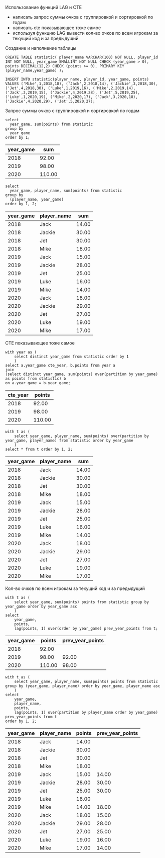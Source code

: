 Использование функций LAG и CTE  
- написать запрос суммы очков с группировкой и сортировкой по годам
- написать cte показывающее тоже самое
- используя функцию LAG вывести кол-во очков по всем игрокам за текущий код и за предыдущий

Создание и наполнение таблицы
```
CREATE TABLE statistic( player_name VARCHAR(100) NOT NULL, player_id INT NOT NULL, year_game SMALLINT NOT NULL CHECK (year_game > 0), points DECIMAL(12,2) CHECK (points >= 0), PRIMARY KEY (player_name,year_game) );

INSERT INTO statistic(player_name, player_id, year_game, points) VALUES ('Mike',1,2018,18), ('Jack',2,2018,14), ('Jackie',3,2018,30), ('Jet',4,2018,30), ('Luke',1,2019,16), ('Mike',2,2019,14), ('Jack',3,2019,15), ('Jackie',4,2019,28), ('Jet',5,2019,25), ('Luke',1,2020,19), ('Mike',2,2020,17), ('Jack',3,2020,18), ('Jackie',4,2020,29), ('Jet',5,2020,27);
```    
Запрос суммы очков с группировкой и сортировкой по годам
```
select
  year_game, sum(points) from statistic
group by
  year_game
order by 1;
```
|year_game|sum|
|---------|---|
|2018|92.00|
|2019|98.00|
|2020|110.00|

```
select
  year_game, player_name, sum(points) from statistic
group by
  (player_name, year_game)
order by 1, 2;
```
|year_game|player_name|sum|
|---------|-----------|---|
|2018|Jack|14.00|
|2018|Jackie|30.00|
|2018|Jet|30.00|
|2018|Mike|18.00|
|2019|Jack|15.00|
|2019|Jackie|28.00|
|2019|Jet|25.00|
|2019|Luke|16.00|
|2019|Mike|14.00|
|2020|Jack|18.00|
|2020|Jackie|29.00|
|2020|Jet|27.00|
|2020|Luke|19.00|
|2020|Mike|17.00|

CTE показывающее тоже самое
```
with year as (
	select distinct year_game from statistic order by 1
	)
select a.year_game cte_year, b.points from year a
join
(select distinct year_game, sum(points) over(partition by year_game) as points from statistic) b
on a.year_game = b.year_game;
```
|cte_year|points|
|--------|------|
|2018|92.00|
|2019|98.00|
|2020|110.00|

```
with t as (
	select year_game, player_name, sum(points) over(partition by year_game, player_name) from statistic order by year_game
	)
select * from t order by 1, 2;
```
|year_game|player_name|sum|
|---------|-----------|---|
|2018|Jack|14.00|
|2018|Jackie|30.00|
|2018|Jet|30.00|
|2018|Mike|18.00|
|2019|Jack|15.00|
|2019|Jackie|28.00|
|2019|Jet|25.00|
|2019|Luke|16.00|
|2019|Mike|14.00|
|2020|Jack|18.00|
|2020|Jackie|29.00|
|2020|Jet|27.00|
|2020|Luke|19.00|
|2020|Mike|17.00|

Кол-во очков по всем игрокам за текущий код и за предыдущий
```
with t as (
	select year_game, sum(points) points from statistic group by year_game order by year_game asc
	)
select
	year_game,
	points,
	lag(points, 1) over(order by year_game) prev_year_points from t;
```
|year_game|points|prev_year_points|
|---------|------|----------------|
|2018|92.00||
|2019|98.00|92.00|
|2020|110.00|98.00|

```
with t as (
	select year_game, player_name, sum(points) points from statistic group by (year_game, player_name) order by year_game, player_name asc
	)
select
	year_game,
	player_name,
	points,
	lag(points, 1) over(partition by player_name order by year_game) prev_year_points from t
order by 1, 2;
```
|year_game|player_name|points|prev_year_points|
|---------|-----------|------|----------------|
|2018|Jack|14.00||
|2018|Jackie|30.00||
|2018|Jet|30.00||
|2018|Mike|18.00||
|2019|Jack|15.00|14.00|
|2019|Jackie|28.00|30.00|
|2019|Jet|25.00|30.00|
|2019|Luke|16.00||
|2019|Mike|14.00|18.00|
|2020|Jack|18.00|15.00|
|2020|Jackie|29.00|28.00|
|2020|Jet|27.00|25.00|
|2020|Luke|19.00|16.00|
|2020|Mike|17.00|14.00|
